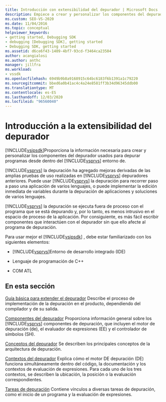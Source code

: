 ```yaml
---
title: Introducción con extensibilidad del depurador | Microsoft Docs
description: Empiece a crear y personalizar los componentes del depurador que se usan para depurar programas desde el entorno de Visual Studio.
ms.custom: SEO-VS-2020
ms.date: 11/04/2016
ms.topic: conceptual
helpviewer_keywords:
- getting started, Debugging SDK
- debugging [Debugging SDK], getting started
- Debugging SDK, getting started
ms.assetid: d6ce6f43-1409-4bf7-93cd-f3464ca23504
author: acangialosi
ms.author: anthc
manager: jillfra
ms.workload:
- vssdk
ms.openlocfilehash: 6949b9b8a9168915c64bc6183f6b1391a1c79220
ms.sourcegitcommit: bbed6a0b41ac4c4a24e8581ff3b34d96345ddb00
ms.translationtype: MT
ms.contentlocale: es-ES
ms.lasthandoff: 12/03/2020
ms.locfileid: "96560040"
---
```

# <a name="get-started-with-debugger-extensibility"></a>Introducción a la extensibilidad del depurador
[!INCLUDE[vsipsdk](../../extensibility/includes/vsipsdk_md.md)]Proporciona la información necesaria para crear y personalizar los componentes del depurador usados para depurar programas desde dentro del [!INCLUDE[vsprvs](../../code-quality/includes/vsprvs_md.md)] entorno de.

 [!INCLUDE[vsprvs](../../code-quality/includes/vsprvs_md.md)] la depuración ha agregado mejoras derivadas de las amplias pruebas de uso realizadas en [!INCLUDE[vsprvs](../../code-quality/includes/vsprvs_md.md)] depuradores anteriores. Puede usar [!INCLUDE[vsprvs](../../code-quality/includes/vsprvs_md.md)] la depuración para recorrer paso a paso una aplicación de varios lenguajes, o puede implementar la edición inmediata de variables durante la depuración de aplicaciones y soluciones de varios lenguajes.

 [!INCLUDE[vsprvs](../../code-quality/includes/vsprvs_md.md)] la depuración se ejecuta fuera de proceso con el programa que se está depurando y, por lo tanto, es menos intrusivo en el espacio de proceso de la aplicación. Por consiguiente, es más fácil escribir componentes que interactúen con el depurador sin que ello afecte al programa de depuración.

 Para usar mejor el [!INCLUDE[vsipsdk](../../extensibility/includes/vsipsdk_md.md)] , debe estar familiarizado con los siguientes elementos:

- [!INCLUDE[vsprvs](../../code-quality/includes/vsprvs_md.md)]Entorno de desarrollo integrado (IDE)

- Lenguaje de programación de C++

- COM ATL

## <a name="in-this-section"></a>En esta sección
 [Guía básica para extender el depurador](../../extensibility/debugger/roadmap-for-extending-the-debugger.md) Describe el proceso de implementación de la depuración en el producto, dependiendo del compilador y de su salida.

 [Componentes del depurador](../../extensibility/debugger/debugger-components.md) Proporciona información general sobre los [!INCLUDE[vsprvs](../../code-quality/includes/vsprvs_md.md)] componentes de depuración, que incluyen el motor de depuración (de), el evaluador de expresiones (EE) y el controlador de símbolos (SH).

 [Conceptos del depurador](../../extensibility/debugger/debugger-concepts.md) Se describen los principales conceptos de la arquitectura de depuración.

 [Contextos del depurador](../../extensibility/debugger/debugger-contexts.md) Explica cómo el motor DE depuración (DE) funciona simultáneamente dentro del código, la documentación y los contextos de evaluación de expresiones. Para cada uno de los tres contextos, se describen la ubicación, la posición o la evaluación correspondientes.

 [Tareas de depuración](../../extensibility/debugger/debugging-tasks.md) Contiene vínculos a diversas tareas de depuración, como el inicio de un programa y la evaluación de expresiones.
